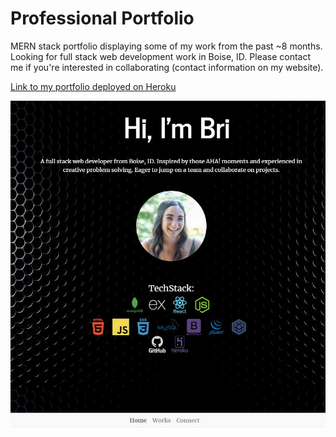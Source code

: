 # Professional Portfolio

MERN stack portfolio displaying some of my work from the past ~8 months. Looking for full stack web development work in Boise, ID.
Please contact me if you're interested in collaborating (contact information on my website).

[Link to my portfolio deployed on Heroku](https://brigabiola.herokuapp.com/)

![Screenshot of employee directory](/client/public/images/about_me_snip.JPG)


